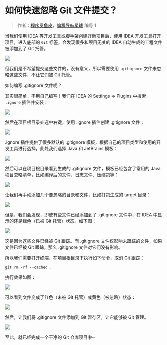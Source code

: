 # 如何快速忽略 Git 文件提交？

> 作者：[程序员鱼皮](https://space.bilibili.com/12890453/)，[编程导航星球](https://yuyuanweb.feishu.cn/wiki/VC1qwmX9diCBK3kidyec74vFnde) 编号 1



当我们使用 IDEA 等开发工具或脚手架创建好新项目后，使用 IDEA 开发工具打开项目，进入底部的 `Git` 标签，会发现很多和项目无关的 IDEA 自动生成的工程文件被添加到了 Git 托管。

![](https://pic.yupi.icu/1/1699348521888-443df7c7-ff16-47a6-a9f8-6fca2db66258.png)



但我们是不希望提交这些文件的，没有意义，所以需要使用 `.gitignore` 文件来忽略这些文件，不让它们被 Git 托管。

如何编写 .gitignore 文件呢？

其实很简单，不用自己编写！我们在 IDEA 的 Settings => Plugins 中搜索 `.ignore` 插件并安装：

![](https://pic.yupi.icu/1/1699348755922-4a97a0d7-1cbf-47de-a3f4-b1ae3ae81ac6.png)



然后在项目根目录处选中右键，使用 .ignore 插件创建 .gitignore 文件：

![](https://pic.yupi.icu/1/1699348817484-a77c150f-9fc3-476b-b77f-67e141e7a811.png)



.ignore 插件提供了很多默认的 .gitignore 模板，根据自己的项目类型和使用的开发工具进行选择，此处我们选择 Java 和 JetBrains 模板：

![](https://pic.yupi.icu/1/1699348931526-9608280d-dbfd-4d38-86c1-cb5eecf60017.png)



然后可以在项目根目录看到生成的 .gitignore 文件，模板已经包含了常用的 Java 项目忽略清单，比如编译后的文件、日志文件、压缩包等：

![](https://pic.yupi.icu/1/1699349391749-55fd3c6c-cbc4-4ec0-a7d0-73a203cc28d0.png)



让我们再手动添加几个要忽略的目录和文件，比如打包生成的 target 目录：

![](https://pic.yupi.icu/1/1699349485840-4da51d88-d92c-49ec-ad7b-066f3e7af601.png)



但是，我们会发现，即使有些文件已经添加到了 .gitignore 文件中，在 IDEA 中显示的还是绿色（已被 Git 托管）状态。如下图：

![](https://pic.yupi.icu/1/1699349281523-07d73d50-7cd4-4809-a384-36ac86134327.png)



这是因为这些文件已经被 Git 跟踪。而 .gitignore 文件仅影响未跟踪的文件，如果文件已经被 Git 跟踪，那么 .gitignore 文件对它们没有影响。

所以我们需要打开终端，在项目根目录下执行如下命令，取消 Git 跟踪：

```shell
git rm -rf --cached .
```



执行效果如图：

![](https://pic.yupi.icu/1/1699349241520-7d6a09e0-1119-4ace-9722-33af3276fb22.png)



可以看到文件变成了红色（未被 Git 托管）或黄色（被忽略）状态：

![](https://pic.yupi.icu/1/1699349699120-e39169e3-2c77-4730-a24e-685fbcabe474.png)



然后，让我们将 .gitignore 文件添加到 Git 暂存区，让它能够被 Git 管理。

![](https://pic.yupi.icu/1/1699349777115-eb7b08a4-a5f3-4b2d-b76a-dac90e96bc0d.png)



至此，就已经完成一个干净的 Git 仓库项目啦~
